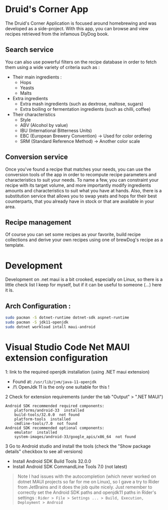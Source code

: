 # Druid's Corner App
The Druid's Corner Application is focused around homebrewing and was developed as a side-project.
With this app, you can browse and view recipes retrieved from the infamous DiyDog book.

## Search service
You can also use powerful filters on the recipe database in order to fetch them using a wide variety of criteria such as :
* Their main ingredients :
  * Hops
  * Yeasts
  * Malts
* Extra ingredients
  * Extra mash ingredients (such as dextrose, maltose, sugars)
  * Extra boiling or fermentation ingredients (such as chilli, coffee)
* Their characteristics
  * Style
  * ABV (Alcohol by value)
  * IBU (International Bitterness Units)
  * EBC (European Brewery Convention) -> Used for color ordering
  * SRM (Standard Reference Method) -> Another color scale

## Conversion service
Once you've found a recipe that matches your needs, you can use the conversion tools of the app in order to recompute recipe parameters and characteristics to suit your needs.
To name a few, you can constraint your recipe with its target volume, and more importantly modify ingredients amounts and characteristics to suit what you have at hands.
Also, there is a substitution service that allows you to swap yeats and hops for their best counterparts, that you already have in stock or that are available in your area.

## Recipe management
Of course you can set some recipes as your favorite, build recipe collections and derive your own recipes using one of brewDog's recipe as a template.


# Development
Development on .net maui is a bit crooked, especially on Linux, so there is a little check list I keep for myself, but if it can be useful to someone (...) here it is.

## Arch Configuration :
```bash
sudo pacman -S dotnet-runtime dotnet-sdk aspnet-runtime
sudo pacman -S jdk11-openjdk
sudo dotnet workload intall maui-android
```

# Visual Studio Code Net MAUI extension configuration
1: link to the required openjdk installation (using .NET maui extension)
- Found at:  `/usr/lib/jvm/java-11-openjdk`
- /!\ OpenJdk 11 is the only one suitable for this !

2 Check for extension requirements (under the tab "Output" > ".NET MAUI")
```
Android SDK recommended required components:
	platforms/android-33  installed
	build-tools/32.0.0  not found
	platform-tools  installed
	cmdline-tools/7.0  not found
Android SDK recommended optional components:
	emulator  installed
	system-images/android-33/google_apis/x86_64  not found
```

3 Go to Android studio and install the tools (check the "Show package details" checkbox to see all versions)
- Install Android SDK Build Tools 32.0.0
- Install Android SDK CommandLine Tools 7.0 (not latest)

> Note I had issues with the autocompletion (which never worked on dotnet MAUI projects so far for me on Linux), so I gave a try to Rider from JetBrains and it does the job quite nicely.
> Just remember to correctly set the Android SDK paths and openjdk11 paths in Rider's settings :
`Rider > File > Settings ... > Build, Execution, Deployment > Android` 